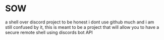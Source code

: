 # SOW
a shell over discord project
to be honest i dont use github much and i am still confused by it, this is meant to be a project that will allow you to have a secure remote shell using discords bot API
